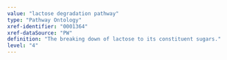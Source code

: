 ```yaml
---
value: "lactose degradation pathway"
type: "Pathway Ontology"
xref-identifier: "0001364"
xref-dataSource: "PW"
definition: "The breaking down of lactose to its constituent sugars."
level: "4"
---
```

